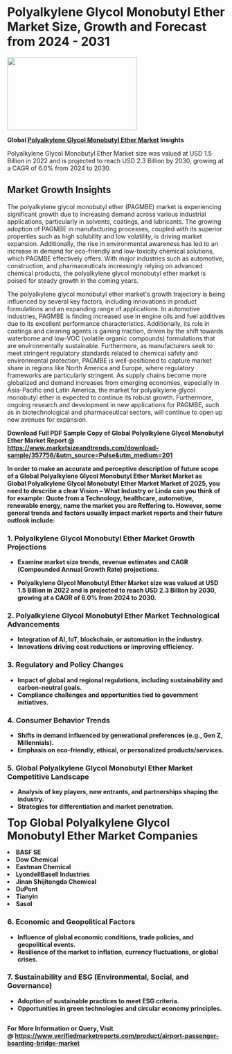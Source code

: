 <H1>Polyalkylene Glycol Monobutyl Ether Market Size, Growth and Forecast from 2024 - 2031</H1><img class="aligncenter size-medium wp-image-584254" src="https://thirdeyenews.in/wp-content/uploads/2024/09/Global-Market-Research-300x168.jpeg" alt="" width="300" height="168" /><p><strong>Global&nbsp;<a href="https://www.marketsizeandtrends.com/download-sample/357756/&amp;utm_source=Pulse&amp;utm_medium=201">Polyalkylene Glycol Monobutyl Ether Market</a> Insights</strong></p><p>Polyalkylene Glycol Monobutyl Ether Market size was valued at USD 1.5 Billion in 2022 and is projected to reach USD 2.3 Billion by 2030, growing at a CAGR of 6.0% from 2024 to 2030.</p><p><h2>Market Growth Insights</h2> <p>The polyalkylene glycol monobutyl ether (PAGMBE) market is experiencing significant growth due to increasing demand across various industrial applications, particularly in solvents, coatings, and lubricants. The growing adoption of PAGMBE in manufacturing processes, coupled with its superior properties such as high solubility and low volatility, is driving market expansion. Additionally, the rise in environmental awareness has led to an increase in demand for eco-friendly and low-toxicity chemical solutions, which PAGMBE effectively offers. With major industries such as automotive, construction, and pharmaceuticals increasingly relying on advanced chemical products, the polyalkylene glycol monobutyl ether market is poised for steady growth in the coming years.</p> <p><strong></strong></p> <p>The polyalkylene glycol monobutyl ether market's growth trajectory is being influenced by several key factors, including innovations in product formulations and an expanding range of applications. In automotive industries, PAGMBE is finding increased use in engine oils and fuel additives due to its excellent performance characteristics. Additionally, its role in coatings and cleaning agents is gaining traction, driven by the shift towards waterborne and low-VOC (volatile organic compounds) formulations that are environmentally sustainable. Furthermore, as manufacturers seek to meet stringent regulatory standards related to chemical safety and environmental protection, PAGMBE is well-positioned to capture market share in regions like North America and Europe, where regulatory frameworks are particularly stringent. As supply chains become more globalized and demand increases from emerging economies, especially in Asia-Pacific and Latin America, the market for polyalkylene glycol monobutyl ether is expected to continue its robust growth. Furthermore, ongoing research and development in new applications for PAGMBE, such as in biotechnological and pharmaceutical sectors, will continue to open up new avenues for expansion. <p><strong></p><p><span class=""><strong>Download Full PDF Sample Copy of Global Polyalkylene Glycol Monobutyl Ether Market Report</strong> @ <a href="https://www.marketsizeandtrends.com/download-sample/357756/&amp;utm_source=Pulse&amp;utm_medium=201" target="_blank">https://www.marketsizeandtrends.com/download-sample/357756/&amp;utm_source=Pulse&amp;utm_medium=201</a></span></p><p>In order to make an accurate and perceptive description of future scope of a Global&nbsp;Polyalkylene Glycol Monobutyl Ether Market Market as Global&nbsp;Polyalkylene Glycol Monobutyl Ether Market Market of 2025, you need to describe a clear Vision &ndash; What Industry or Linda can you think of for example: Quote from a Technology, healthcare, automotive, renewable energy, name the market you are Reffering to. However, some general trends and factors usually impact market reports and their future outlook include:</p><h3>1.&nbsp;<strong>Polyalkylene Glycol Monobutyl Ether Market Growth Projections</strong></h3><ul><li>Examine market size trends, revenue estimates and CAGR (Compounded Annual Growth Rate) projections.</li><li><p>Polyalkylene Glycol Monobutyl Ether Market size was valued at USD 1.5 Billion in 2022 and is projected to reach USD 2.3 Billion by 2030, growing at a CAGR of 6.0% from 2024 to 2030.</p></li></ul><h3>2.&nbsp;<strong>Polyalkylene Glycol Monobutyl Ether Market Technological Advancements</strong></h3><ul><li>Integration of AI, IoT, blockchain, or automation in the industry.</li><li>Innovations driving cost reductions or improving efficiency.</li></ul><h3>3.&nbsp;<strong>Regulatory and Policy Changes</strong></h3><ul><li>Impact of global and regional regulations, including sustainability and carbon-neutral goals.</li><li>Compliance challenges and opportunities tied to government initiatives.</li></ul><h3>4.&nbsp;<strong>Consumer Behavior Trends</strong></h3><ul><li>Shifts in demand influenced by generational preferences (e.g., Gen Z, Millennials).</li><li>Emphasis on eco-friendly, ethical, or personalized products/services.</li></ul><h3>5.&nbsp;<strong>Global Polyalkylene Glycol Monobutyl Ether Market Competitive Landscape</strong></h3><ul><li>Analysis of key players, new entrants, and partnerships shaping the industry.</li><li>Strategies for differentiation and market penetration.</li></ul><p data-pm-slice="1 1 []"><span style="color: inherit; font-family: inherit; font-size: 25px;">Top Global Polyalkylene Glycol Monobutyl Ether Market Companies</span></p><div class="" data-test-id=""><p><li>BASF SE</li><li> Dow Chemical</li><li> Eastman Chemical</li><li> LyondellBasell Industries</li><li> Jinan Shijitongda Chemical</li><li> DuPont</li><li> Tianyin</li><li> Sasol</li></p></div><h3>6.&nbsp;<strong>Economic and Geopolitical Factors</strong></h3><ul><li>Influence of global economic conditions, trade policies, and geopolitical events.</li><li>Resilience of the market to inflation, currency fluctuations, or global crises.</li></ul><h3>7.&nbsp;<strong>Sustainability and ESG (Environmental, Social, and Governance)</strong></h3><ul><li>Adoption of sustainable practices to meet ESG criteria.</li><li>Opportunities in green technologies and circular economy principles.</li></ul><h2><strong style="font-size: 14px;">For More Information or Query, Visit @&nbsp;</strong><a style="background-color: #ffffff; font-size: 14px;" href="https://www.marketsizeandtrends.com/report/polyalkylene-glycol-monobutyl-ether-market/" target="_blank">https://www.verifiedmarketreports.com/product/airport-passenger-boarding-bridge-market</a></h2>
